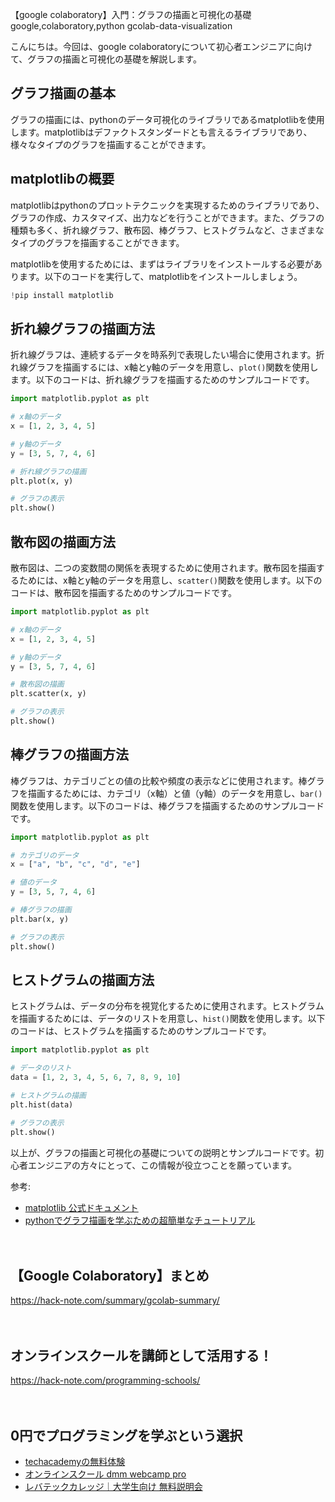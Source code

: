 【google colaboratory】入門：グラフの描画と可視化の基礎
google,colaboratory,python
gcolab-data-visualization

こんにちは。今回は、google colaboratoryについて初心者エンジニアに向けて、グラフの描画と可視化の基礎を解説します。

## グラフ描画の基本

グラフの描画には、pythonのデータ可視化のライブラリであるmatplotlibを使用します。matplotlibはデファクトスタンダードとも言えるライブラリであり、様々なタイプのグラフを描画することができます。

## matplotlibの概要

matplotlibはpythonのプロットテクニックを実現するためのライブラリであり、グラフの作成、カスタマイズ、出力などを行うことができます。また、グラフの種類も多く、折れ線グラフ、散布図、棒グラフ、ヒストグラムなど、さまざまなタイプのグラフを描画することができます。

matplotlibを使用するためには、まずはライブラリをインストールする必要があります。以下のコードを実行して、matplotlibをインストールしましょう。

```python
!pip install matplotlib
```

## 折れ線グラフの描画方法

折れ線グラフは、連続するデータを時系列で表現したい場合に使用されます。折れ線グラフを描画するには、x軸とy軸のデータを用意し、`plot()`関数を使用します。以下のコードは、折れ線グラフを描画するためのサンプルコードです。

```python
import matplotlib.pyplot as plt

# x軸のデータ
x = [1, 2, 3, 4, 5]

# y軸のデータ
y = [3, 5, 7, 4, 6]

# 折れ線グラフの描画
plt.plot(x, y)

# グラフの表示
plt.show()
```

## 散布図の描画方法

散布図は、二つの変数間の関係を表現するために使用されます。散布図を描画するためには、x軸とy軸のデータを用意し、`scatter()`関数を使用します。以下のコードは、散布図を描画するためのサンプルコードです。

```python
import matplotlib.pyplot as plt

# x軸のデータ
x = [1, 2, 3, 4, 5]

# y軸のデータ
y = [3, 5, 7, 4, 6]

# 散布図の描画
plt.scatter(x, y)

# グラフの表示
plt.show()
```

## 棒グラフの描画方法

棒グラフは、カテゴリごとの値の比較や頻度の表示などに使用されます。棒グラフを描画するためには、カテゴリ（x軸）と値（y軸）のデータを用意し、`bar()`関数を使用します。以下のコードは、棒グラフを描画するためのサンプルコードです。

```python
import matplotlib.pyplot as plt

# カテゴリのデータ
x = ["a", "b", "c", "d", "e"]

# 値のデータ
y = [3, 5, 7, 4, 6]

# 棒グラフの描画
plt.bar(x, y)

# グラフの表示
plt.show()
```

## ヒストグラムの描画方法

ヒストグラムは、データの分布を視覚化するために使用されます。ヒストグラムを描画するためには、データのリストを用意し、`hist()`関数を使用します。以下のコードは、ヒストグラムを描画するためのサンプルコードです。

```python
import matplotlib.pyplot as plt

# データのリスト
data = [1, 2, 3, 4, 5, 6, 7, 8, 9, 10]

# ヒストグラムの描画
plt.hist(data)

# グラフの表示
plt.show()
```

以上が、グラフの描画と可視化の基礎についての説明とサンプルコードです。初心者エンジニアの方々にとって、この情報が役立つことを願っています。

参考:
- [matplotlib 公式ドキュメント](https://matplotlib.org/stable/index.html)
- [pythonでグラフ描画を学ぶための超簡単なチュートリアル](https://pythondatascience.plavox.info/matplotlib/%e6%8a%98%e3%82%8c%e7%b7%9a%e3%82%b0%e3%83%a9%e3%83%95)

　

## 【Google Colaboratory】まとめ
https://hack-note.com/summary/gcolab-summary/

　

## オンラインスクールを講師として活用する！
https://hack-note.com/programming-schools/

　

## 0円でプログラミングを学ぶという選択
- [techacademyの無料体験](//af.moshimo.com/af/c/click?a_id=2612475&amp;p_id=1555&amp;pc_id=2816&amp;pl_id=22706&amp;url=https%3a%2f%2ftechacademy.jp%2fhtmlcss-trial%3futm_source%3dmoshimo%26utm_medium%3daffiliate%26utm_campaign%3dtextad)
- [オンラインスクール dmm webcamp pro](//af.moshimo.com/af/c/click?a_id=2612482&amp;p_id=1363&amp;pc_id=2297&amp;pl_id=39999&amp;guid=on)
- [レバテックカレッジ｜大学生向け 無料説明会](//af.moshimo.com/af/c/click?a_id=4071793&p_id=3198&pc_id=7488&pl_id=41848)

